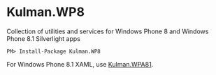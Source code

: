 # Kulman.WP8

Collection of utilities and services for Windows Phone 8 and Windows Phone 8.1 Silverlight apps

    PM> Install-Package Kulman.WP8

For Windows Phone 8.1 XAML, use [Kulman.WPA81](https://github.com/igorkulman/Kulman.WPA81).